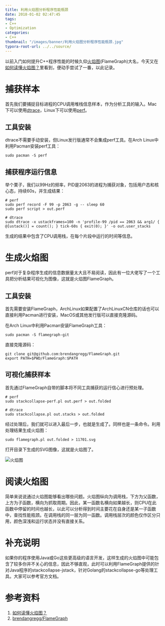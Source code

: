```yaml
---
title: 利用火焰图分析程序性能瓶颈
date: 2018-01-02 02:47:45
tags:
- C++
- Optimization
categories:
- C++
thumbnail: "/images/banner/利用火焰图分析程序性能瓶颈.jpg"
typora-root-url: ../../source/
---
```

以前入门如何提升C++程序性能的时候久仰[火焰图](https://github.com/brendangregg/FlameGraph)(FlameGraph)大名，今天又在[如何读懂火焰图？](http://www.ruanyifeng.com/blog/2017/09/flame-graph.html)里看到，便动手尝试了一番，以此记录。

# 捕获样本
首先我们要捕捉目标进程的CPU调用堆栈信息样本，作为分析工具的输入。Mac下可以使用[dtrace](https://wiki.freebsd.org/DTrace)，Linux下可以使用[perf](https://perf.wiki.kernel.org/index.php/Main_Page)。

## 工具安装
dtrace不需要手动安装，但Linux发行版通常不会集成perf工具。在Arch Linux中利用Pacman安装perf工具：
```shell
sudo pacman -S perf
```

## 捕获程序运行信息
举个栗子，我们以99Hz的频率，PID是2063的进程为捕获对象，包括用户态和核心态，持续60s，并生成结果：

```shell
# perf
sudo perf record -F 99 -p 2063 -g -- sleep 60
sudo perf script > out.perf

# dtrace
sudo dtrace -x ustackframes=100 -n 'profile-99 /pid == 2063 && arg1/ { @[ustack()] = count(); } tick-60s { exit(0); }' -o out.user_stacks
```


生成的结果中包含了CPU调用栈，在每个片段中运行的时间等信息。

# 生成火焰图
perf对于复杂程序生成的信息数据量太大且不易阅读，因此有一位大佬写了一个工具把分析结果可视化为图像，这就是火焰图FlameGraph。

## 工具安装
首先需要安装FlameGraph，ArchLinux如果配置了ArchLinuxCN仓库的话也可以直接利用Pacman进行安装，MacOS或其他发行版可以直接克隆源码。

在Arch Linux中利用Pacman安装FlameGraph工具：

```shell
sudo pacman -S flamegraph-git
```

直接克隆源码：

```shell
git clone git@github.com:brendangregg/FlameGraph.git
export PATH=$PWD/FlameGraph:$PATH
```

## 可视化捕获样本

首先通过FlameGraph自带的脚本将不同工具捕获的运行信心进行预处理。

```shell
# perf
sudo stackcollapse-perf.pl out.perf > out.folded

# dtrace
sudo stackcollapse.pl out.stacks > out.folded
```

经过处理后，我们就可以进入最后一步，也就是生成了。同样也是一条命令。利用处理结果生成火焰图：

```shell
sudo flamegraph.pl out.folded > 11701.svg
```

打开目录下生成的SVG图像，这就是火焰图了。

![火焰图](/images/%E5%88%A9%E7%94%A8%E7%81%AB%E7%84%B0%E5%9B%BE%E5%88%86%E6%9E%90%E7%A8%8B%E5%BA%8F%E6%80%A7%E8%83%BD%E7%93%B6%E9%A2%88/%E7%81%AB%E7%84%B0%E5%9B%BE.svg)

# 阅读火焰图
简单来说说通过火焰图能够看出哪些问题。火焰图纵向为调用栈，下方为父函数，上方为子函数，横向为抓取周期。因此，某一函数名横向如果越长，则CPU在此函数中停留的时间也越长，以此可以分析得到时间主要花在自身还是某一子函数中，查找性能瓶颈。在调用栈的同一层为同一函数。调用栈层次的颜色仅作区分只用，颜色深浅和运行状态并没有直接关系。

# 补充说明
如果你的程序使用Java或Go这些更高级的语言开发，这样生成的火焰图中可能包含了较多你并不关心的信息，因此不够直观，此时可以利用FlameGraph提供的针对Java程序的stackcollapse-jstack，针对Golang的stackcollapse-go等处理工具。大家可以参考官方文档。

# 参考资料
1. [如何读懂火焰图？](http://www.ruanyifeng.com/blog/2017/09/flame-graph.html)
2. [brendangregg/FlameGraph](https://github.com/brendangregg/FlameGraph)
